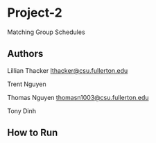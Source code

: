 # Project-2
Matching Group Schedules

## Authors

Lillian Thacker lthacker@csu.fullerton.edu

Trent Nguyen

Thomas Nguyen thomasn1003@csu.fullerton.edu

Tony Dinh 


## How to Run 


